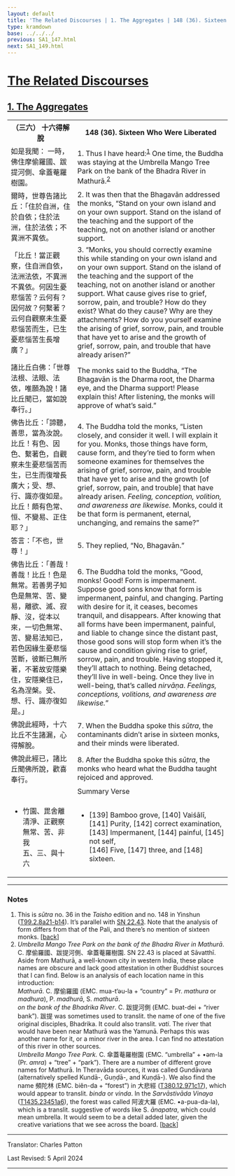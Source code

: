 ```yaml
---
layout: default
title: 'The Related Discourses | 1. The Aggregates | 148 (36). Sixteen Who Were Liberated'
type: kramdown
base: ../../../
previous: SA1_147.html
next: SA1_149.html
---
```


<h1><a href='../index.html'>The Related Discourses</a></h1>
<h2><a href='index.html'>1. The Aggregates</a></h2>

<table class="trans">
  <th class='ch'>（三六） 十六得解脫</th>
  <th class='en'>148 (36). Sixteen Who Were Liberated</th>
  <tr>
    <td class="ch" title='t99.2.8a21'>如是我聞： 一時，佛住摩偷羅國、跋提河側、傘蓋菴羅樹園。</td>
    <td id='p1'>1. Thus I have heard:<sup id="ref1"><a href="#n1">1</a></sup> One time, the Buddha was staying at the Umbrella Mango Tree Park on the bank of the Bhadra River in Mathurā.<sup id="ref2"><a href="#n2">2</a></sup></td>
  </tr>
  <tr>
    <td class="ch" title='t99.2.8a22'>爾時，世尊告諸比丘：「住於自洲，住於自依；住於法洲，住於法依；不異洲不異依。</td>
    <td id='p2'>2. It was then that the Bhagavān addressed the monks, “Stand on your own island and on your own support. Stand on the island of the teaching and the support of the teaching, not on another island or another support.</td>
  </tr>
  <tr>
    <td class="ch" title='t99.2.8a24'>「比丘！當正觀察，住自洲自依，法洲法依，不異洲不異依。何因生憂悲惱苦？云何有？因何故？何繫著？云何自觀察未生憂悲惱苦而生，已生憂悲惱苦生長增廣？」</td>
    <td id='p3'>3. “Monks, you should correctly examine this while standing on your own island and on your own support. Stand on the island of the teaching and the support of the teaching, not on another island or another support. What cause gives rise to grief, sorrow, pain, and trouble? How do they exist? What do they cause? Why are they attachments? How do you yourself examine the arising of grief, sorrow, pain, and trouble that have yet to arise and the growth of grief, sorrow, pain, and trouble that have already arisen?”</td>
  </tr>
  <tr>
    <td class="ch" title='t99.2.8a28'>諸比丘白佛：「世尊法根、法眼、法依，唯願為說！諸比丘聞已，當如說奉行。」</td>
    <td>The monks said to the Buddha, “The Bhagavān is the Dharma root, the Dharma eye, and the Dharma support! Please explain this! After listening, the monks will approve of what’s said.”</td>
  </tr>
  <tr>
    <td class="ch" title='t99.2.8a29'>佛告比丘：「諦聽，善思，當為汝說。比丘！有色、因色、繫著色，自觀察未生憂悲惱苦而生，已生而復增長廣大；受、想、行、識亦復如是。比丘！頗有色常、恒、不變易、正住耶？」</td>
    <td id='p4'>4. The Buddha told the monks, “Listen closely, and consider it well. I will explain it for you. Monks, those things have form, cause form, and they’re tied to form when someone examines for themselves the arising of grief, sorrow, pain, and trouble that have yet to arise and the growth [of grief, sorrow, pain, and trouble] that have already arisen. <em>Feeling, conception, volition, and awareness are likewise.</em> Monks, could it be that form is permanent, eternal, unchanging, and remains the same?”</td>
  </tr>
  <tr>
    <td class="ch" title='t99.2.8b4'>答言：「不也，世尊！」</td>
    <td id='p5'>5. They replied, “No, Bhagavān.”</td>
  </tr>
  <tr>
    <td class="ch" title='t99.2.8b5'>佛告比丘：「善哉！善哉！比丘！色是無常。若善男子知色是無常、苦、變易，離欲、滅、寂靜、沒，從本以來，一切色無常、苦、變易法知已，若色因緣生憂悲惱苦斷，彼斷已無所著，不著故安隱樂住，安隱樂住已，名為涅槃。受、想、行、識亦復如是。」</td>
    <td id='p6'>6. The Buddha told the monks, “Good, monks! Good! Form is impermanent. Suppose good sons know that form is impermanent, painful, and changing. Parting with desire for it, it ceases, becomes tranquil, and disappears. After knowing that all forms have been impermanent, painful, and liable to change since the distant past, those good sons will stop form when it’s the cause and condition giving rise to grief, sorrow, pain, and trouble. Having stopped it, they’ll attach to nothing. Being detached, they’ll live in well-being. Once they live in well-being, that’s called <em>nirvāṇa</em>. <em>Feelings, conceptions, volitions, and awareness are likewise.</em>”</td>
  </tr>
  <tr>
    <td class="ch" title='t99.2.8b10'>佛說此經時，十六比丘不生諸漏，心得解脫。</td>
    <td id='p7'>7. When the Buddha spoke this <em>sūtra</em>, the contaminants didn’t arise in sixteen monks, and their minds were liberated.</td>
  </tr>
  <tr>
    <td class="ch" title='t99.2.8b11'>佛說此經已，諸比丘聞佛所說，歡喜奉行。</td>
    <td id='p8'>8. After the Buddha spoke this <em>sūtra</em>, the monks who heard what the Buddha taught rejoiced and approved.</td>
  </tr>
<tr>
  <td class="ch" title='t99.2.8b13'></td>
  <td class='subheading'>Summary Verse</td>
</tr>
<tr>
  <td class="ch" title='t99.2.8b13'><ul class='verse'>
    <li>竹園、毘舍離<br/>
    清淨、正觀察<br/>
    無常、苦、非我<br/>
    五、三、與十六</li>
  </ul></td>
  <td><ul class='verse'>
    <li>[139] Bamboo grove, [140] Vaiśālī,<br/>
    [141] Purity, [142] correct examination,<br/>
    [143] Impermanent, [144] painful, [145] not self,<br/>
    [146] Five, [147] three, and [148] sixteen.</li>
  </ul></td>
</tr>
</table>

<hr/>

<h3 id="notes">Notes</h3>

<ol class="notes-list">
<li id="n1">This is <em>sūtra</em> no. 36 in the <cite>Taisho</cite> edition and no. 148 in Yinshun (<a href="https://cbetaonline.dila.edu.tw/zh/T02n0099_p0008a21" target="_blank">T99.2.8a21-b14</a>). It’s parallel with <a href="https://suttacentral.net/sn22.43" target="_blank">SN 22.43</a>. Note that the analysis of form differs from that of the Pali, and there’s no mention of sixteen monks. [<a href="#ref1">back</a>]</li>
<li id="n2"><em>Umbrella Mango Tree Park on the bank of the Bhadra River in Mathurā</em>. C. 摩偷羅國、跋提河側、傘蓋菴羅樹園. SN 22.43 is placed at Sāvatthī. Aside from Mathurā, a well-known city in western India, these place names are obscure and lack good attestation in other Buddhist sources that I can find. Below is an analysis of each location name in this introduction:<br/>
<em>Mathurā</em>. C. 摩偷羅國 (EMC. mua-t‘əu-la + “country” = Pr. <em>mathura</em> or <em>madhura</em>), P. <em>madhurā</em>, S. <em>mathurā</em>.<br/>
<em>on the bank of the Bhadrika River</em>. C. 跋提河側 (EMC. buat-dei + “river bank”). 跋提 was sometimes used to translit. the name of one of the five original disciples, Bhadrika. It could also translit. <em>vati</em>. The river that would have been near Mathurā was the Yamunā. Perhaps this was another name for it, or a minor river in the area. I can find no attestation of this river in other sources.<br/>
<em>Umbrella Mango Tree Park.</em> C. 傘蓋菴羅樹園 (EMC. “umbrella” + •əm-la (Pr. <em>amra</em>) + “tree” + “park”). There are a number of different grove names for Mathurā. In Theravāda sources, it was called Gundāvana (alternatively spelled Kundā-, Guṇḍā-, and Kuṇḍā-). We also find the name 頻陀林 (EMC. biĕn-da + “forest”) in 大悲經 (<a href="https://cbetaonline.dila.edu.tw/zh/T12n0380_p0971c17" target="_blank">T380.12.971c17</a>), which would appear to translit. <em>binda</em> or <em>vinda</em>. In the <em>Sarvāstivāda Vinaya</em> (<a href="https://cbetaonline.dila.edu.tw/zh/T23n1435_p0451a06" target="_blank">T1435.23451a6</a>), the forest was called 阿波大羅 (EMC. •a-pua-da-la), which is a translit. suggestive of words like S. <em>ānapatra</em>, which could mean umbrella. It would seem to be a detail added later, given the creative variations that we see across the board. [<a href="#ref2">back</a>]</li>
</ol>
<hr/>

<p class="translator">Translator: Charles Patton</p>
<p class='revised'>Last Revised: 5 April 2024</p>

<hr/>